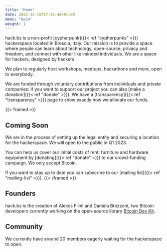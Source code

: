 ```yaml
---
title: "Home"
date: 2022-12-15T17:42:44+01:00
menu: "main"
weight: 1
---
```


hack.bs is a non-profit [cypherpunk]({{< ref "cypherpunks" >}}) hackerspace located in Brescia, Italy. Our mission is to provide a space where people can learn about technology, open-source, privacy and freedom, and connect with other
like-minded individuals. We are a space for hackers, designed by hackers.

We plan to regularly host workshops, meetups, hackathons and more, open to everybody.

We are funded through voluntary contributions from individuals and private companies: if you want to support our project you can also [make a donation]({{< ref "donate" >}}).
We have a [transparency]({{< ref "transparency" >}}) page to show exactly how we allocate our funds.

{{< framed >}} 
## Coming Soon

We are in the process of setting up the legal entity and securing a location for the hackerspace. We will open to the public in Q1 2023.

You can help us cover our initial costs of rent, furniture and hardware equipment by [donating]({{< ref "donate" >}}) to our crowd-funding campaign. We only accept Bitcoin.

If you want to stay up to date you can subscribe to our [mailing list]({{< ref "mailing-list" >}}).
{{< /framed >}}

## Founders

hack.bs is the creation of Alekos Filini and Daniela Brozzoni, two Bitcoin developers currently working on the open-source library [Bitcoin Dev Kit](https://bitcoindevkit.org).

## Community

We currently have around 20 members eagerly waiting for the hackerspace to open. 
